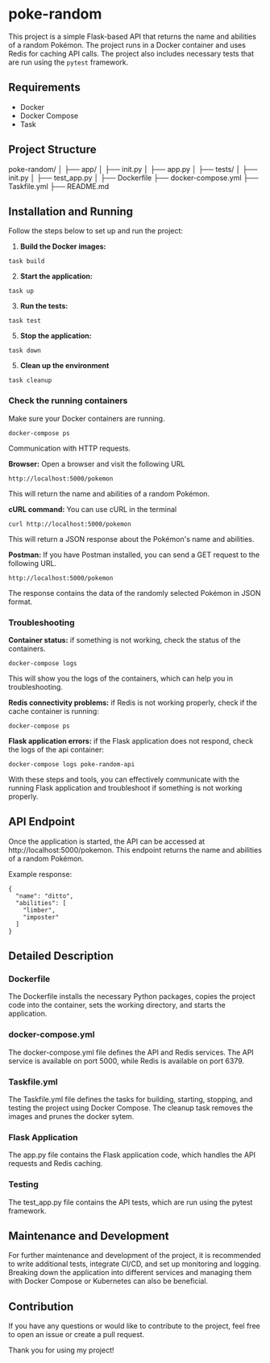# poke-random

This project is a simple Flask-based API that returns the name and abilities of a random Pokémon. The project runs in a Docker container and uses Redis for caching API calls. The project also includes necessary tests that are run using the `pytest` framework.

## Requirements

- Docker
- Docker Compose
- Task

## Project Structure

poke-random/
│
├── app/
│ ├── init.py
│ ├── app.py
│
├── tests/
│ ├── init.py
│ ├── test_app.py
│
├── Dockerfile
├── docker-compose.yml
├── Taskfile.yml
├── README.md

## Installation and Running

Follow the steps below to set up and run the project:

1. **Build the Docker images:**

`task build`

2. **Start the application:**

`task up`

3. **Run the tests:**

`task test`

5. **Stop the application:**

`task down`

5. **Clean up the environment**

`task cleanup`

### Check the running containers

Make sure your Docker containers are running.

`docker-compose ps`

Communication with HTTP requests.

**Browser:** Open a browser and visit the following URL

`http://localhost:5000/pokemon`

This will return the name and abilities of a random Pokémon.

**cURL command:** You can use cURL in the terminal

`curl http://localhost:5000/pokemon`

This will return a JSON response about the Pokémon's name and abilities.

**Postman:** If you have Postman installed, you can send a GET request to the following URL.

`http://localhost:5000/pokemon`

The response contains the data of the randomly selected Pokémon in JSON format.

### Troubleshooting

**Container status:** if something is not working, check the status of the containers.

`docker-compose logs`

This will show you the logs of the containers, which can help you in troubleshooting.

**Redis connectivity problems:** if Redis is not working properly, check if the cache container is running:

`docker-compose ps`

**Flask application errors:** if the Flask application does not respond, check the logs of the api container:

`docker-compose logs poke-random-api`

With these steps and tools, you can effectively communicate with the running Flask application and troubleshoot if something is not working properly.

## API Endpoint

Once the application is started, the API can be accessed at http://localhost:5000/pokemon. This endpoint returns the name and abilities of a random Pokémon.

Example response:

```
{
  "name": "ditto",
  "abilities": [
    "limber",
    "imposter"
  ]
}
```

## Detailed Description

### Dockerfile

The Dockerfile installs the necessary Python packages, copies the project code into the container, sets the working directory, and starts the application.

### docker-compose.yml

The docker-compose.yml file defines the API and Redis services. The API service is available on port 5000, while Redis is available on port 6379.

### Taskfile.yml

The Taskfile.yml file defines the tasks for building, starting, stopping, and testing the project using Docker Compose.
The cleanup task removes the images and prunes the docker sytem.

### Flask Application

The app.py file contains the Flask application code, which handles the API requests and Redis caching.

### Testing

The test_app.py file contains the API tests, which are run using the pytest framework.

## Maintenance and Development

For further maintenance and development of the project, it is recommended to write additional tests, integrate CI/CD, and set up monitoring and logging. Breaking down the application into different services and managing them with Docker Compose or Kubernetes can also be beneficial.

## Contribution

If you have any questions or would like to contribute to the project, feel free to open an issue or create a pull request.

Thank you for using my project!